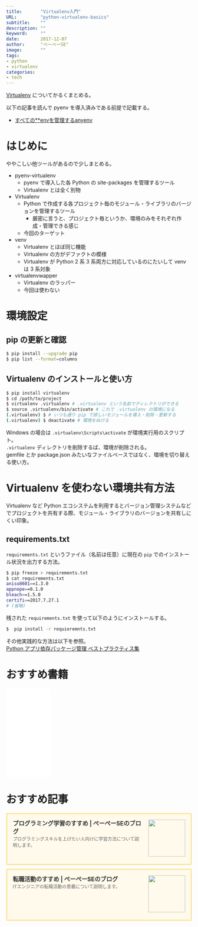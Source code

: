 ```yaml
---
title:       "Virtualenv入門"
URL:         "python-virtualenv-basics"
subtitle:    ""
description: ""
keyword:     ""
date:        2017-12-07
author:      "ぺーぺーSE"
image:       ""
tags:
- python
- virtualenv
categories:
- tech
---
```


[Virtualenv](https://virtualenv.pypa.io/en/stable/) についてかるくまとめる。

<!--more-->

以下の記事を読んで pyenv を導入済みである前提で記載する。

- [すべての**envを管理するanyenv](https://blog.pepese.com/anyenv/)

# はじめに

ややこしい他ツールがあるので少しまとめる。

- pyenv-virtualenv
    - pyenv で導入した各 Python の site-packages を管理するツール
    - Virtualenv とは全く別物
- Virtualenv
    - Python で作成する各プロジェクト毎のモジュール・ライブラリのバージョンを管理するツール
        - 厳密に言うと、プロジェクト毎というか、環境のみをそれぞれ作成・管理できる感じ
    - 今回のターゲット
- venv
    - Virtualenv とほぼ同じ機能
    - Virtualenv の方がデファクトの模様
    - Virtualenv が Python 2 系 3 系両方に対応しているのにたいして venv は 3 系対象
- virtualenvwapper
    - Virtualenv のラッパー
    - 今回は使わない

# 環境設定

## pip の更新と確認

```bash
$ pip install --upgrade pip
$ pip list --format=columns
```

## Virtualenv のインストールと使い方

```bash
$ pip install virtualenv
$ cd /path/to/project
$ virtualenv .virtualenv # .virtualenv という名前でディレクトリができる
$ source .virtualenv/bin/activate # これで .virtualenv の環境になる
(.virtualenv) $ # いつも通り pip で欲しいモジュールを導入・削除・更新する
(.virtualenv) $ deactivate # 環境をぬける
```

Windows の場合は `.virtualenv\Scripts\activate` が環境実行用のスクリプト。  
`.virtualenv` ディレクトリを削除するば、環境が削除される。  
gemfile とか package.json みたいなファイルベースではなく、環境を切り替える使い方。

# Virtualenv を使わない環境共有方法

Virtualenv など Python エコシステムを利用するとバージョン管理システムなどでプロジェクトを共有する際、モジュール・ライブラリのバージョンを共有しにくい印象。

## requirements.txt

`requirements.txt` というファイル（名前は任意）に現在の `pip` でのインストール状況を出力する方法。

```bash
$ pip freeze > requirements.txt
$ cat requirements.txt
aniso8601==1.3.0
appnope==0.1.0
bleach==1.5.0
certifi==2017.7.27.1
# (省略)
```

残された `requirements.txt` を使って以下のようにインストールする。

```bash
$  pip install -r requieremnts.txt
```

その他実践的な方法は以下を参照。  
[Python アプリ依存パッケージ管理 ベストプラクティス集](https://qiita.com/zakuro9715/items/68c8d8c6b1b05f91fa2e)

# おすすめ書籍

<!-- amazon affiliate kindle python --->
<iframe sandbox="allow-popups allow-scripts allow-modals allow-forms allow-same-origin" style="width:120px;height:240px;" marginwidth="0" marginheight="0" scrolling="no" frameborder="0" src="//rcm-fe.amazon-adsystem.com/e/cm?lt1=_blank&bc1=000000&IS2=1&bg1=FFFFFF&fc1=000000&lc1=0000FF&t=tanakakns-22&language=ja_JP&o=9&p=8&l=as4&m=amazon&f=ifr&ref=as_ss_li_til&asins=479738946X&linkId=6a85a5dd8a1e65d5de970b2542faceb0"></iframe>

# おすすめ記事

<!-- プログラミング学習のすすめ -->
<div class="blogcardfu" style="width:auto;max-width:9999px;border:3px solid #FBE599;border-radius:3px;margin:10px 0;padding:15px;line-height:1.4;text-align:left;background:#FFFAEB;"><a href="https://blog.pepese.com/article-programing-learning" target="_blank" style="display:block;text-decoration:none;"><span class="blogcardfu-image" style="float:right;width:100px;padding:0 0 0 10px;margin:0 0 5px 5px;"><img src="https://images.weserv.nl/?w=100&url=ssl:blog.pepese.com/img/yaruwo.gif" width="100" style="width:100%;height:auto;max-height:100px;min-width:0;border:0 none;margin:0;"></span><br style="display:none"><span class="blogcardfu-title" style="font-size:112.5%;font-weight:700;color:#333333;margin:0 0 5px 0;">プログラミング学習のすすめ | ぺーぺーSEのブログ</span><br><span class="blogcardfu-content" style="font-size:87.5%;font-weight:400;color:#666666;">プログラミングスキルを上げたい人向けに学習方法について説明します。</span><br><span style="clear:both;display:block;overflow:hidden;height:0;">&nbsp;</span></a></div>

<!-- 転職活動のすすめ -->
<div class="blogcardfu" style="width:auto;max-width:9999px;border:3px solid #FBE599;border-radius:3px;margin:10px 0;padding:15px;line-height:1.4;text-align:left;background:#FFFAEB;"><a href="https://blog.pepese.com/article-job-changing" target="_blank" style="display:block;text-decoration:none;"><span class="blogcardfu-image" style="float:right;width:100px;padding:0 0 0 10px;margin:0 0 5px 5px;"><img src="https://images.weserv.nl/?w=100&url=ssl:blog.pepese.com/img/yaruwo.gif" width="100" style="width:100%;height:auto;max-height:100px;min-width:0;border:0 none;margin:0;"></span><br style="display:none"><span class="blogcardfu-title" style="font-size:112.5%;font-weight:700;color:#333333;margin:0 0 5px 0;">転職活動のすすめ | ぺーぺーSEのブログ</span><br><span class="blogcardfu-content" style="font-size:87.5%;font-weight:400;color:#666666;">ITエンジニアの転職活動の意義について説明します。</span><br><span style="clear:both;display:block;overflow:hidden;height:0;">&nbsp;</span></a></div>